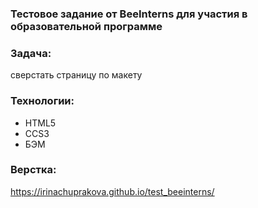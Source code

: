 ### Тестовое задание от BeeInterns для участия в образовательной программе

### Задача: 
сверстать страницу по макету

### Технологии:
* HTML5  
* CCS3  
* БЭМ 

### Верстка:  
https://irinachuprakova.github.io/test_beeinterns/


